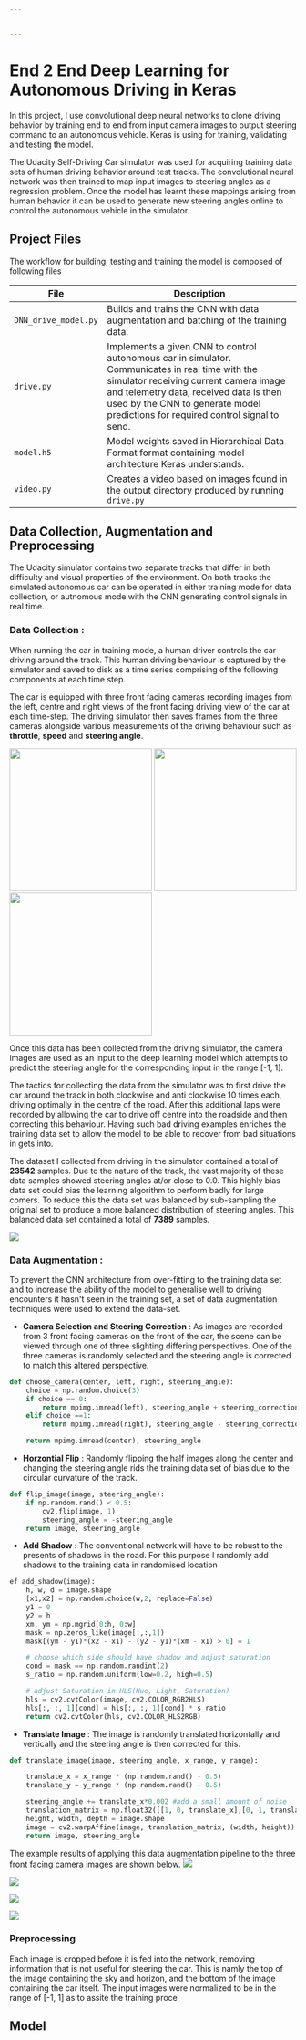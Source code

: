 ```yaml
---


---
```


# End 2 End Deep Learning for Autonomous Driving in Keras
In this project, I use convolutional deep neural networks to clone driving behavior by training end to end from input camera images to output steering command to an autonomous vehicle. Keras is using for training, validating and testing the model.</p>
The Udacity Self-Driving Car simulator was used for acquiring training data sets of human driving behavior around test tracks. The convolutional neural network was then trained to map input images to steering angles as a regression problem. Once the model has learnt these mappings arising from human behavior it can be used to generate new steering angles online to control the autonomous vehicle in the simulator.
## Project Files

The workflow for building, testing and training the model is composed of following files



| File                         | Description                                                                        |
| ---------------------------- | ---------------------------------------------------------------------------------- |
| `DNN_drive_model.py`                    | Builds and trains the CNN with data augmentation and batching of the training data.                  |
| `drive.py`                   | Implements a given CNN to control autonomous car in simulator. Communicates in real time with the simulator receiving current camera image and telemetry data, received data is then used by the CNN to generate model predictions for required control signal to send.                    |
| `model.h5`                 | Model weights saved in Hierarchical Data Format format  containing model architecture Keras understands.             |
| `video.py`                   | Creates a video based on images found in the output directory produced by running `drive.py`                                                                     |

## Data Collection, Augmentation and Preprocessing

The Udacity simulator contains two separate tracks that differ in both difficulty and visual properties of the environment. On both tracks the simulated autonomous car can be operated in either training mode for data collection, or autnomous mode with the CNN generating control signals in real time.

### Data Collection :
 When running the car in training mode, a human driver controls the car driving around the track. This human driving behaviour is captured by the simulator and saved to disk as a time series comprising of the following components at each time step.

The car is equipped with three front facing cameras recording images from the left, centre and right views of the front facing driving view of the car at each time-step.  The driving simulator then saves frames from the three cameras alongside various measurements of the driving behaviour such as **throttle**, **speed** and **steering angle**.


<img src="https://github.com/joshwadd/End2end_Driving_Keras/blob/master/Images/left.jpg?raw=true" width="250"/> <img src="https://github.com/joshwadd/End2end_Driving_Keras/blob/master/Images/Centre.jpg?raw=true" width="250"/> <img src="https://github.com/joshwadd/End2end_Driving_Keras/blob/master/Images/right.jpg?raw=true" width="250"/>


Once this data has been collected from the driving simulator, the camera images are used as an input to the deep learning model which attempts to predict the steering angle for the corresponding input in the range [-1, 1].

The tactics for collecting the data from the simulator was to first drive the car around the track in both clockwise and anti clockwise 10 times each, driving optimally in the centre of the road. After this additional laps were recorded by allowing the car to drive off centre into the roadside and then correcting this behaviour. Having such bad driving examples enriches the training data set to allow the model to be able to recover from bad situations in gets into.

The dataset I collected from driving in the simulator contained a total of **23542** samples. Due to the nature of the track, the vast majority of these data samples showed steering angles at/or close to 0.0. This highly bias data set could bias the learning algorithm to perform badly for large comers. To reduce this the data set was balanced by sub-sampling the original set to produce a more balanced distribution of steering angles. This balanced data set contained a total of **7389** samples.


![](https://github.com/joshwadd/End2end_Driving_Keras/blob/master/Images/steering_distributions.png?raw=true")


### Data Augmentation :

To prevent the CNN architecture from over-fitting to the training data set and to increase the ability of the model to generalise well to driving encounters it hasn't seen in the training set, a set of data augmentation techniques were used to extend the data-set.


* **Camera Selection and Steering Correction** : As images are recorded from 3 front facing cameras on the front of the car, the scene can be viewed through one of three slighting differing perspectives. One of the three cameras is randomly selected and the steering angle is corrected to match this altered perspective.

``` python
def choose_camera(center, left, right, steering_angle):
    choice = np.random.choice(3)
    if choice == 0:
        return mpimg.imread(left), steering_angle + steering_correction
    elif choice ==1:
        return mpimg.imread(right), steering_angle - steering_correction

    return mpimg.imread(center), steering_angle
```

* **Horzontial Flip** : Randomly flipping the half images along the center and changing the steering angle rids the training data set of bias due to the circular curvature of the track.
``` python
def flip_image(image, steering_angle):
    if np.random.rand() < 0.5:
        cv2.flip(image, 1)
        steering_angle = -steering_angle
    return image, steering_angle
```

* **Add Shadow** : The conventional network will have to be robust to the presents of shadows in the road. For this purpose I randomly add shadows to the training data in randomised location

``` python
ef add_shadow(image):
    h, w, d = image.shape
    [x1,x2] = np.random.choice(w,2, replace=False)
    y1 = 0
    y2 = h
    xm, ym = np.mgrid[0:h, 0:w]
    mask = np.zeros_like(image[:,:,1])
    mask[(ym - y1)*(x2 - x1) - (y2 - y1)*(xm - x1) > 0] = 1

    # choose which side should have shadow and adjust saturation
    cond = mask == np.random.randint(2)
    s_ratio = np.random.uniform(low=0.2, high=0.5)

    # adjust Saturation in HLS(Hue, Light, Saturation)
    hls = cv2.cvtColor(image, cv2.COLOR_RGB2HLS)
    hls[:, :, 1][cond] = hls[:, :, 1][cond] * s_ratio
    return cv2.cvtColor(hls, cv2.COLOR_HLS2RGB)
```


* **Translate Image** : The image is randomly translated horizontally and vertically and the steering angle is then corrected for this.
``` python
def translate_image(image, steering_angle, x_range, y_range):

    translate_x = x_range * (np.random.rand() - 0.5)
    translate_y = y_range * (np.random.rand() - 0.5)

    steering_angle += translate_x*0.002 #add a small amount of noise
    translation_matrix = np.float32([[1, 0, translate_x],[0, 1, translate_y]])
    height, width, depth = image.shape
    image = cv2.warpAffine(image, translation_matrix, (width, height))
    return image, steering_angle
```


The example results of applying this data augmentation pipeline to the three front facing camera images are shown below.
![](https://github.com/joshwadd/End2end_Driving_Keras/blob/master/Images/Orginal_2_cameras.png?raw=true)

![](https://github.com/joshwadd/End2end_Driving_Keras/blob/master/Images/aug1.png?raw=true)

![](https://github.com/joshwadd/End2end_Driving_Keras/blob/master/Images/aug2.png?raw=true)

![](https://github.com/joshwadd/End2end_Driving_Keras/blob/master/Images/aug3.png?raw=true)

### Preprocessing

Each image is cropped before it is fed into the network, removing information that is not useful for steering the car. This is namly the top of the image containing the sky and horizon, and the bottom of the image containing the car itself. The input images were normalized to be in the range of [-1, 1] as to assite the training proce

## Model






<!--stackedit_data:
eyJoaXN0b3J5IjpbNjgwMDYzMDk3LDMzMDM0NTI2OCwtNDAyNT
QxNjIyLC0xMDQ4MDgxNDldfQ==
-->
